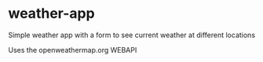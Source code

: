# weather-app
Simple weather app with a form to see current weather at different locations    
  
Uses the openweathermap.org WEBAPI
